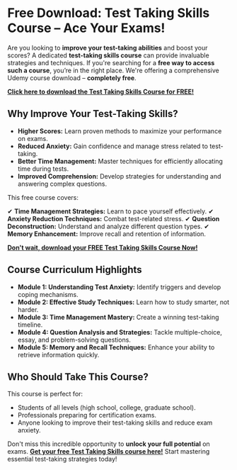# Free Download: Test Taking Skills Course – Ace Your Exams!

Are you looking to **improve your test-taking abilities** and boost your scores? A dedicated **test-taking skills course** can provide invaluable strategies and techniques. If you're searching for a **free way to access such a course**, you’re in the right place. We're offering a comprehensive Udemy course download – **completely free**.

[**Click here to download the Test Taking Skills Course for FREE!**](https://udemywork.com/test-taking-skills-course)

## Why Improve Your Test-Taking Skills?

*   **Higher Scores:** Learn proven methods to maximize your performance on exams.
*   **Reduced Anxiety:** Gain confidence and manage stress related to test-taking.
*   **Better Time Management:** Master techniques for efficiently allocating time during tests.
*   **Improved Comprehension:** Develop strategies for understanding and answering complex questions.

This free course covers:

✔ **Time Management Strategies:** Learn to pace yourself effectively.
✔ **Anxiety Reduction Techniques:** Combat test-related stress.
✔ **Question Deconstruction:** Understand and analyze different question types.
✔ **Memory Enhancement:** Improve recall and retention of information.

[**Don't wait, download your FREE Test Taking Skills Course Now!**](https://udemywork.com/test-taking-skills-course)

## Course Curriculum Highlights

*   **Module 1: Understanding Test Anxiety:** Identify triggers and develop coping mechanisms.
*   **Module 2: Effective Study Techniques:** Learn how to study smarter, not harder.
*   **Module 3: Time Management Mastery:** Create a winning test-taking timeline.
*   **Module 4: Question Analysis and Strategies:** Tackle multiple-choice, essay, and problem-solving questions.
*   **Module 5: Memory and Recall Techniques:** Enhance your ability to retrieve information quickly.

## Who Should Take This Course?

This course is perfect for:

*   Students of all levels (high school, college, graduate school).
*   Professionals preparing for certification exams.
*   Anyone looking to improve their test-taking skills and reduce exam anxiety.

Don't miss this incredible opportunity to **unlock your full potential** on exams. **[Get your free Test Taking Skills course here!](https://udemywork.com/test-taking-skills-course)** Start mastering essential test-taking strategies today!
